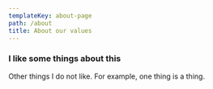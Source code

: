 ```yaml
---
templateKey: about-page
path: /about
title: About our values
---
```

### I like some things about this

Other things I do not like. For example, one thing is a thing.
